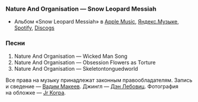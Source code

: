 ### Nature And Organisation — Snow Leopard Messiah

- Альбом «Snow Leopard Messiah» в
	[Apple Music](https://music.apple.com/album/1032340410),
	[Яндекс.Музыке](https://music.yandex.ru/album/2925231),
	[Spotify](https://open.spotify.com/album/0ywEw1S4bZjLixInJIuShz),
	[Discogs](https://www.discogs.com/release/7508646)

### Песни

1. Nature And Organisation — Wicked Man Song
2. Nature And Organisation — Obsession Flowers as Torture
3. Nature And Organisation — Skeletontonguedworld

Все права на музыку принадлежат законным правообладателям.
Запись и сведение — [Вадим Макеев](https://twitter.com/pepelsbey).
Джингл — [Дэн Лебовиц](https://www.youtube.com/channel/UC38A5qHrlc_Zgua7vL4b96w).
Фотография на обложке — [Jr Korpa](https://unsplash.com/photos/mHRTpIizGe8).
